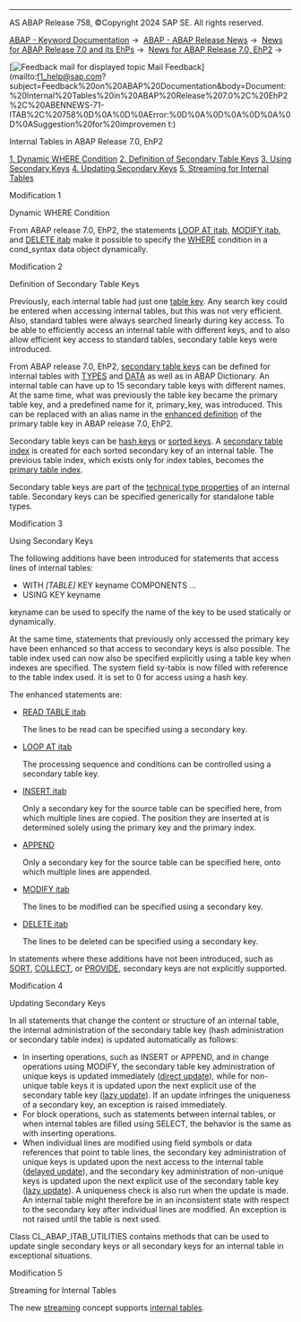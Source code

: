   

* * *

AS ABAP Release 758, ©Copyright 2024 SAP SE. All rights reserved.

[ABAP - Keyword Documentation](https://help.sap.com/doc/abapdocu_latest_index_htm/latest/en-US/abenabap.htm) →  [ABAP - ABAP Release News](https://help.sap.com/doc/abapdocu_latest_index_htm/latest/en-US/abennews.htm) →  [News for ABAP Release 7.0 and its EhPs](https://help.sap.com/doc/abapdocu_latest_index_htm/latest/en-US/abennews-70_ehps.htm) →  [News for ABAP Release 7.0, EhP2](https://help.sap.com/doc/abapdocu_latest_index_htm/latest/en-US/abennews-71.htm) → 

 [![](Mail.gif?object=Mail.gif "Feedback mail for displayed topic") Mail Feedback](mailto:f1_help@sap.com?subject=Feedback%20on%20ABAP%20Documentation&body=Document:%20Internal%20Tables%20in%20ABAP%20Release%207.0%2C%20EhP2%2C%20ABENNEWS-71-ITAB%2C%20758%0D%0A%0D%0AError:%0D%0A%0D%0A%0D%0A%0D%0ASuggestion%20for%20improvemen
t:)

Internal Tables in ABAP Release 7.0, EhP2

[1\. Dynamic WHERE Condition](#!ABAP_MODIFICATION_1@1@)
[2\. Definition of Secondary Table Keys](#!ABAP_MODIFICATION_2@2@)
[3\. Using Secondary Keys](#!ABAP_MODIFICATION_3@3@)
[4\. Updating Secondary Keys](#!ABAP_MODIFICATION_4@4@)
[5\. Streaming for Internal Tables](#!ABAP_MODIFICATION_5@5@)

Modification 1   

Dynamic WHERE Condition

From ABAP release 7.0, EhP2, the statements [LOOP AT itab](https://help.sap.com/doc/abapdocu_latest_index_htm/latest/en-US/abaploop_at_itab.htm), [MODIFY itab](https://help.sap.com/doc/abapdocu_latest_index_htm/latest/en-US/abapmodify_itab.htm), and [DELETE itab](https://help.sap.com/doc/abapdocu_latest_index_htm/latest/en-US/abapdelete_itab.htm) make it possible to specify the [WHERE](https://help.sap.com/doc/abapdocu_latest_index_htm/latest/en-US/abaploop_at_itab_cond.htm) condition in a cond\_syntax data object dynamically.

Modification 2   

Definition of Secondary Table Keys

Previously, each internal table had just one [table key](https://help.sap.com/doc/abapdocu_latest_index_htm/latest/en-US/abentable_key_glosry.htm "Glossary Entry"). Any search key could be entered when accessing internal tables, but this was not very efficient. Also, standard tables were always searched linearly during key access. To be able to efficiently access an internal table with different keys, and to also allow efficient key access to standard tables, secondary table keys were introduced.

From ABAP release 7.0, EhP2, [secondary table keys](https://help.sap.com/doc/abapdocu_latest_index_htm/latest/en-US/abensecondary_table_key_glosry.htm "Glossary Entry") can be defined for internal tables with [TYPES](https://help.sap.com/doc/abapdocu_latest_index_htm/latest/en-US/abaptypes_keydef.htm) and [DATA](https://help.sap.com/doc/abapdocu_latest_index_htm/latest/en-US/abapdata_keydef.htm) as well as in ABAP Dictionary. An internal table can have up to 15 secondary table keys with different names. At the same time, what was previously the table key became the primary table key, and a predefined name for it, primary\_key, was introduced. This can be replaced with an alias name in the [enhanced definition](https://help.sap.com/doc/abapdocu_latest_index_htm/latest/en-US/abaptypes_primary_key.htm) of the primary table key in ABAP release 7.0, EhP2.

Secondary table keys can be [hash keys](https://help.sap.com/doc/abapdocu_latest_index_htm/latest/en-US/abenhash_key_glosry.htm "Glossary Entry") or [sorted keys](https://help.sap.com/doc/abapdocu_latest_index_htm/latest/en-US/abensorted_key_glosry.htm "Glossary Entry"). A [secondary table index](https://help.sap.com/doc/abapdocu_latest_index_htm/latest/en-US/abensecondary_table_index_glosry.htm "Glossary Entry") is created for each sorted secondary key of an internal table. The previous table index, which exists only for index tables, becomes the [primary table index](https://help.sap.com/doc/abapdocu_latest_index_htm/latest/en-US/abenprimary_table_index_glosry.htm "Glossary Entry").

Secondary table keys are part of the [technical type properties](https://help.sap.com/doc/abapdocu_latest_index_htm/latest/en-US/abentechnical_type_prpt_glosry.htm "Glossary Entry") of an internal table. Secondary keys can be specified generically for standalone table types.

Modification 3   

Using Secondary Keys

The following additions have been introduced for statements that access lines of internal tables:

-   WITH *\[*TABLE*\]* KEY keyname COMPONENTS ...
-   USING KEY keyname

keyname can be used to specify the name of the key to be used statically or dynamically.

At the same time, statements that previously only accessed the primary key have been enhanced so that access to secondary keys is also possible. The table index used can now also be specified explicitly using a table key when indexes are specified. The system field sy-tabix is now filled with reference to the table index used. It is set to 0 for access using a hash key.

The enhanced statements are:

-   [READ TABLE itab](https://help.sap.com/doc/abapdocu_latest_index_htm/latest/en-US/abapread_table.htm)
    
    The lines to be read can be specified using a secondary key.
    
-   [LOOP AT itab](https://help.sap.com/doc/abapdocu_latest_index_htm/latest/en-US/abaploop_at_itab.htm)
    
    The processing sequence and conditions can be controlled using a secondary table key.
    
-   [INSERT itab](https://help.sap.com/doc/abapdocu_latest_index_htm/latest/en-US/abapinsert_itab.htm)
    
    Only a secondary key for the source table can be specified here, from which multiple lines are copied. The position they are inserted at is determined solely using the primary key and the primary index.
    
-   [APPEND](https://help.sap.com/doc/abapdocu_latest_index_htm/latest/en-US/abapappend.htm)
    
    Only a secondary key for the source table can be specified here, onto which multiple lines are appended.
    
-   [MODIFY itab](https://help.sap.com/doc/abapdocu_latest_index_htm/latest/en-US/abapmodify_itab.htm)
    
    The lines to be modified can be specified using a secondary key.
    
-   [DELETE itab](https://help.sap.com/doc/abapdocu_latest_index_htm/latest/en-US/abapdelete_itab.htm)
    
    The lines to be deleted can be specified using a secondary key.
    

In statements where these additions have not been introduced, such as [SORT](https://help.sap.com/doc/abapdocu_latest_index_htm/latest/en-US/abapsort_itab.htm), [COLLECT](https://help.sap.com/doc/abapdocu_latest_index_htm/latest/en-US/abapcollect.htm), or [PROVIDE](https://help.sap.com/doc/abapdocu_latest_index_htm/latest/en-US/abapprovide.htm), secondary keys are not explicitly supported.

Modification 4   

Updating Secondary Keys

In all statements that change the content or structure of an internal table, the internal administration of the secondary table key (hash administration or secondary table index) is updated automatically as follows:

-   In inserting operations, such as INSERT or APPEND, and in change operations using MODIFY, the secondary table key administration of unique keys is updated immediately ([direct update](https://help.sap.com/doc/abapdocu_latest_index_htm/latest/en-US/abendirect_update_glosry.htm "Glossary Entry")), while for non-unique table keys it is updated upon the next explicit use of the secondary table key ([lazy update](https://help.sap.com/doc/abapdocu_latest_index_htm/latest/en-US/abenlazy_update_glosry.htm "Glossary Entry")). If an update infringes the uniqueness of a secondary key, an exception is raised immediately.
-   For block operations, such as statements between internal tables, or when internal tables are filled using SELECT, the behavior is the same as with inserting operations.
-   When individual lines are modified using field symbols or data references that point to table lines, the secondary key administration of unique keys is updated upon the next access to the internal table ([delayed update](https://help.sap.com/doc/abapdocu_latest_index_htm/latest/en-US/abendelayed_update_glosry.htm "Glossary Entry")), and the secondary key administration of non-unique keys is updated upon the next explicit use of the secondary table key ([lazy update](https://help.sap.com/doc/abapdocu_latest_index_htm/latest/en-US/abenlazy_update_glosry.htm "Glossary Entry")). A uniqueness check is also run when the update is made. An internal table might therefore be in an inconsistent state with respect to the secondary key after individual lines are modified. An exception is not raised until the table is next used.

Class CL\_ABAP\_ITAB\_UTILITIES contains methods that can be used to update single secondary keys or all secondary keys for an internal table in exceptional situations.

Modification 5   

Streaming for Internal Tables

The new [streaming](https://help.sap.com/doc/abapdocu_latest_index_htm/latest/en-US/abenstreaming_glosry.htm "Glossary Entry") concept supports [internal tables](https://help.sap.com/doc/abapdocu_latest_index_htm/latest/en-US/abenitab_streams.htm).